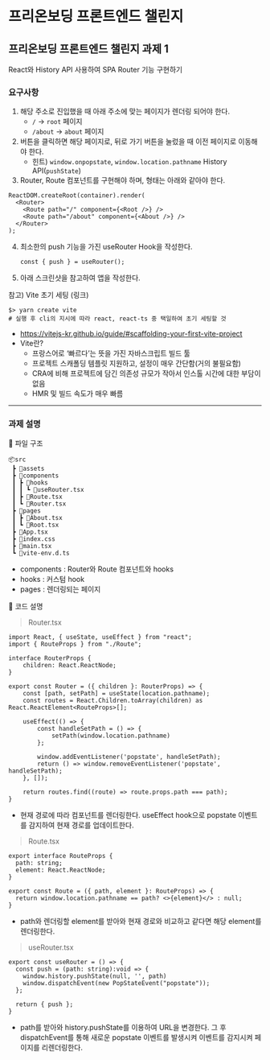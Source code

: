 # 프리온보딩 프론트엔드 챌린지
## 프리온보딩 프론트엔드 챌린지 과제 1
React와 History API 사용하여 SPA Router 기능 구현하기

### 요구사항
1) 해당 주소로 진입했을 때 아래 주소에 맞는 페이지가 렌더링 되어야 한다.
   - `/` → `root` 페이지
   - `/about` → `about` 페이지
2) 버튼을 클릭하면 해당 페이지로, 뒤로 가기 버튼을 눌렀을 때 이전 페이지로 이동해야 한다.
   - 힌트) `window.onpopstate`, `window.location.pathname` History API(`pushState`)
3) Router, Route 컴포넌트를 구현해야 하며, 형태는 아래와 같아야 한다.
```
ReactDOM.createRoot(container).render(
  <Router>
    <Route path="/" component={<Root />} />
    <Route path="/about" component={<About />} />
  </Router>
);
```
4) 최소한의 push 기능을 가진 useRouter Hook을 작성한다.
   ```
   const { push } = useRouter();
   ```
5) 아래 스크린샷을 참고하여 앱을 작성한다.

참고) Vite 초기 세팅 (링크)
```
$> yarn create vite
# 실행 후 cli의 지시에 따라 react, react-ts 중 택일하여 초기 세팅할 것
```
- <https://vitejs-kr.github.io/guide/#scaffolding-your-first-vite-project>
- Vite란?
  + 프랑스어로 ‘빠르다’는 뜻을 가진 자바스크립트 빌드 툴
  + 프로젝트 스캐폴딩 템플릿 지원하고, 설정이 매우 간단함(거의 불필요함)
  + CRA에 비해 프로젝트에 담긴 의존성 규모가 작아서 인스톨 시간에 대한 부담이 없음
  + HMR 및 빌드 속도가 매우 빠름
 
------------

### 과제 설명
📂 파일 구조
```
📦src
 ┣ 📂assets
 ┣ 📂components
 ┃ ┣ 📂hooks
 ┃ ┃ ┗ 📜useRouter.tsx
 ┃ ┣ 📜Route.tsx
 ┃ ┗ 📜Router.tsx
 ┣ 📂pages
 ┃ ┣ 📜About.tsx
 ┃ ┗ 📜Root.tsx
 ┣ 📜App.tsx
 ┣ 📜index.css
 ┣ 📜main.tsx
 ┗ 📜vite-env.d.ts
```
+ components : Router와 Route 컴포넌트와 hooks
+ hooks : 커스텀 hook
+ pages : 렌더링되는 페이지

📖 코드 설명
> Router.tsx
```
import React, { useState, useEffect } from "react";
import { RouteProps } from "./Route";

interface RouterProps {
    children: React.ReactNode;
}

export const Router = ({ children }: RouterProps) => {
    const [path, setPath] = useState(location.pathname);
    const routes = React.Children.toArray(children) as React.ReactElement<RouteProps>[];

    useEffect(() => {
        const handleSetPath = () => {
            setPath(window.location.pathname)
        };

        window.addEventListener('popstate', handleSetPath);
        return () => window.removeEventListener('popstate', handleSetPath);
    }, []);

    return routes.find((route) => route.props.path === path);
}
```
+ 현재 경로에 따라 컴포넌트를 렌더링한다. useEffect hook으로 popstate 이벤트를 감지하여 현재 경로를 업데이트한다.

> Route.tsx
```
export interface RouteProps {
  path: string;
  element: React.ReactNode;
}

export const Route = ({ path, element }: RouteProps) => {
  return window.location.pathname == path? <>{element}</> : null;
}
```
+ path와 렌더링할 element를 받아와 현재 경로와 비교하고 같다면 해당 element를 렌더링한다.

> useRouter.tsx
```
export const useRouter = () => {
  const push = (path: string):void => {
    window.history.pushState(null, '', path)
    window.dispatchEvent(new PopStateEvent("popstate"));
  };

  return { push };
}
```
+ path를 받아와 history.pushState를 이용하여 URL을 변경한다. 그 후 dispatchEvent를 통해 새로운 popstate 이벤트를 발생시켜 이벤트를 감지시켜 페이지를 리렌더링한다.

